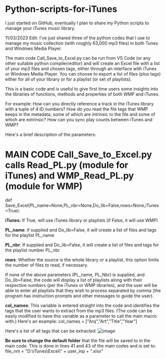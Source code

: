 # Python-scripts-for-iTunes
I just started on GitHub, eventually I plan to share my Python scripts to manage your iTunes music library.

11/03/2023 Edit: I've just shared three of the python codes that I use to manage my music collection (with 
roughly 63,000 mp3 files) in both Tunes and Windows Media Player.

The main code Call_Save_to_Excel.py can be run from VS Code (or any other suitable python compiler/editor) and will
create an Excel file with a list of your mp3 files and chosen tags, either through an interface with iTunes or Windows Media Player.
You can choose to export a list of files (plus tags) either for all of your library or for a playlist (or set of playlists).

This is a basic code and is useful to give first time users some insights into the libraries of functions, methods and
properties of both WMP and iTunes. 

For example:
  How can you directly reference a track in the iTunes library with a tuple of 4 ID numbers?
  How do you read the file tags that WMP keeps in the metadata, some of which are intrinsic to the file and some of which are extrinsic?
  How can you sync play counts between iTunes and WMP?

Here's a brief description of the parameters:

# MAIN CODE Call_Save_to_Excel.py calls Read_PL.py (module for iTunes) and WMP_Read_PL.py (module for WMP)

def Save_Excel(PL_name=None,PL_nbr=None,Do_lib=False,rows=None,iTunes=True):

**iTunes:** If True, will use iTunes library or playlists (if False, it will use WMP)

**PL_name**: if supplied and Do_lib=False, it will create a list of files and tags for the playlist PL_name

**PL_nbr**: If supplied and Do_lib=False, it will create a list of files and tags for the playlist number PL_nbr

**rows**: Whether the source is the whole library or a playlist, this option limits the number of files to read,
if necessary.

If none of the above parameters (PL_name, PL_Nbr) is supplied, and Do_lib=False, the code will display a list of
playlists along with their respective numbers (per the iTunes or WMP libraries), and the user will be able to enter 
all playlists that they wish to process separated by comma (the program has instruction prompts and other messages to guide the user).

**col_names**: This variable is entered straight into the code and identifies the tags that the user
wants to extract from the mp3 files. (The code can be easily modified to have this variable as a parameter to call
the main macro with.) Here's an example:
col_names =  ["Arq","Art","Title","Year"]

Here's a list of all tags that can be extracted:
![image](https://github.com/jrsousa2/Python-scripts-for-iTunes/assets/94881602/e05ba46c-01f6-4e1a-97bd-d41e3136132f)


**Be sure to change the default folder** that the file will be saved to in the main code.
This is done in lines 41 and 43 of the main codes and is set to:
file_nm = "D:\\iTunes\\Excel\\" + user_inp + ".xlsx"
